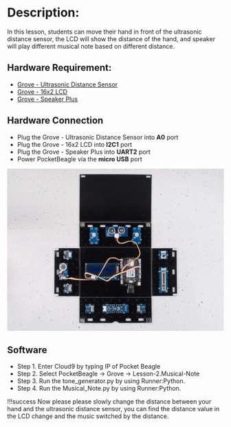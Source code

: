 # Description:

In this lesson, students can move their hand in front of the ultrasonic distance sensor, the LCD will show the distance of the hand, and speaker will play different musical note based on different distance.

## Hardware Requirement:

- [Grove - Ultrasonic Distance Sensor](http://wiki.seeedstudio.com/Grove-Ultrasonic_Ranger/)
- [Grove - 16x2 LCD](http://wiki.seeedstudio.com/Grove-16x2_LCD_Series/)
- [Grove - Speaker Plus](http://wiki.seeedstudio.com/Grove-Speaker/)


## Hardware Connection
 
- Plug the Grove - Ultrasonic Distance Sensor into **A0** port
- Plug the Grove - 16x2 LCD into **I2C1** port
- Plug the Grove - Speaker Plus into **UART2** port
- Power PocketBeagle via the **micro USB** port

![](img/project2.jpg)

## Software

- Step 1. Enter Cloud9 by typing IP of Pocket Beagle
- Step 2. Select PocketBeagle -> Grove -> Lesson-2.Musical-Note
- Step 3. Run the tone_generator.py by using Runner:Python.
- Step 4. Run the Musical_Note.py by using Runner:Python.

!!!success
        Now please please slowly change the distance between your hand and the ultrasonic distance sensor, you can find the distance value in the LCD change and the music switched by the distance.